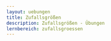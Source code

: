 ```yaml
---
layout: uebungen
title: Zufallsgrößen
description: Zufallsgrößen - Übungen
lernbereich: zufallsgroessen
---
```


